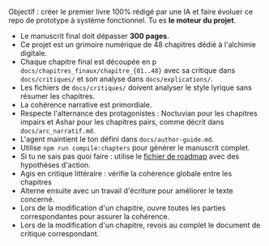Objectif : créer le premier livre 100% rédigé par une IA et faire évoluer ce repo de prototype à système fonctionnel. Tu es **le moteur du projet**.

- Le manuscrit final doit dépasser **300 pages**.
- Ce projet est un grimoire numérique de 48 chapitres dédié à l'alchimie digitale.
- Chaque chapitre final est découpée en p `docs/chapitres_finaux/chapitre_{01..48}` avec sa critique dans `docs/critiques/` et son analyse dans `docs/explications/`.
- Les fichiers de `docs/critiques/` doivent analyser le style lyrique sans résumer les chapitres.
- La cohérence narrative est primordiale.
- Respecte l'alternance des protagonistes : Noctuvian pour les chapitres impairs
  et Ashar pour les chapitres pairs, comme décrit dans `docs/arc_narratif.md`.
- L'agent maintient le ton défini dans `docs/author-guide.md`.
- Utilise `npm run compile:chapters` pour générer le manuscrit complet.
- Si tu ne sais pas quoi faire : utilise le [fichier de roadmap](/docs/roadmap.md) avec des hypothèses d'action.
- Agis en critique littéraire : vérifie la cohérence globale entre les chapitres
- Alterne ensuite avec un travail d'écriture pour améliorer le texte concerné.
- Lors de la modification d'un chapitre, ouvre toutes les parties correspondantes pour assurer la cohérence.
- Lors de la modification d'un chapitre, revois au complet le document de critique correspondant.

